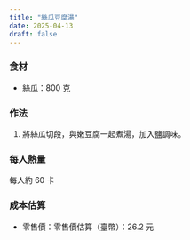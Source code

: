 ```yaml
---
title: "絲瓜豆腐湯"
date: 2025-04-13
draft: false
---
```


### 食材

- 絲瓜：800 克

### 作法

1. 將絲瓜切段，與嫩豆腐一起煮湯，加入鹽調味。

### 每人熱量  
每人約 60 卡

### 成本估算
- 零售價：零售價估算（臺幣）：26.2 元
